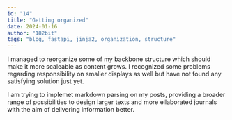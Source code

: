 ```yaml
---
id: "14" 
title: "Getting organized"
date: 2024-01-16
author: "182bit"
tags: "blog, fastapi, jinja2, organization, structure"
---
```

I managed to reorganize some of my backbone structure which should make it more scaleable 
as content grows. I recognized some problems regarding responsibility on smaller displays 
as well but have not found any satisfying solution just yet.

I am trying to implemet markdown parsing on my posts, providing a broader range of possibilities
to design larger texts and more ellaborated journals with the aim of delivering information better. 
